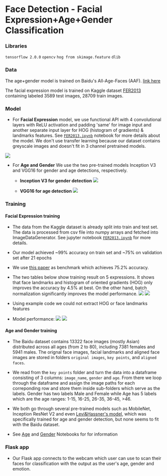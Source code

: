 <!-- # Face Detection - Facial Expression+Age+Gender Classification

### Library
`tensorflow 2.0.0`
`opencv`
`dlib`
`face_recognition`
`hog from scikit-image.feature`

### Data
The age+gender model is trained on Baidu's All-Age-Faces (AAF). [link here](https://github.com/JingchunCheng/All-Age-Faces-Dataset)

The facial expression model is trained on Kaggle dataset [FER2013](https://www.kaggle.com/c/challenges-in-representation-learning-facial-expression-recognition-challenge/data) containing labeled 3589 test images, 28709 train images. We looked at JAFFE dataset (too few images) and Cohn-Kannade dataset (unavailable) but didn't choose them.

### Model
* For **Facial Expression** model, we use functional API with 4 convolutional layers with ReLU activation and padding 'same' for image input and another separate input layer for HOG (histogram of gradients) & landmarks features. See [`FER2013.ipynb`](https://drive.google.com/file/d/1pfhGPtAEzMrAco7ChoCfrCmuiklpBN6p/view?usp=sharing) notebook for more details about the model. We don't use transfer learning because our dataset contains greyscale images and doesn't fit in 3 channel pretrained models.

<!-- ![](https://i.imgur.com/skdNLG4.png) -->
<!-- ![](https://i.imgur.com/djC5E38.png)

* For **Age and Gender** We use the two pre-trained models Inception V3 and VGG16 for gender and age detections, respectively. 
    * **Inception V3 for gender detection**
    ![](https://i.imgur.com/BiDKceY.png)

    * **VGG16 for age detection**
    ![](https://i.imgur.com/1fqjqNT.png)


### Training
#### Facial Expression training
- The data from the Kaggle dataset is already split into train and test set. The data is processed from csv file into numpy arrays and fetched into ImageDataGenerator. See jupyter notebook [`FER2013.ipynb`](https://drive.google.com/file/d/1pfhGPtAEzMrAco7ChoCfrCmuiklpBN6p/view?usp=sharing) for more details.

- Our model achieved ~99% accuracy on train set and ~75% on validation set after 21 epochs
- We use [this paper](https://arxiv.org/abs/1612.02903) as benchmark which achieves 75.2% accuracy. 
- The two tables below show training result on 5 expressions done by [amineHorseman](https://github.com/amineHorseman/facial-expression-recognition-using-cnn). It shows that face landmarks and histogram of oriented gradients (HOG) only improves the accuracy by 4.5% at best. On the other hand, batch normalization significantly improves the model performance.
![](https://i.imgur.com/F5JF0io.png)
![](https://i.imgur.com/49AbN0v.png)
-    Using example code extract face landmarks using dlib shape predictor model
-    Example code get hog features using scikit image hog
-    Using functional API https://www.tensorflow.org/guide/keras/functional
-    Model performance:
![](https://i.imgur.com/ZBhLEzL.png)
![](https://i.imgur.com/gXELMxN.png)
#### Age and Gender training
* The Baidu dataset contains 13322 face images (mostly Asian) distributed across all ages (from 2 to 80), including 7381 females and 5941 males. The orignal face images, facial landmarks and aligned face images are stored in folders `original images`, `key points`, and `aligned faces`.

* We read from the `key points` folder and turn the data into a dataframe consisting of 3 columns: `image_name`, `gender` and `age`. From there we loop through the dataframe and assign the image paths for each correponding row and store them inside sub-folders which serve as the labels. Gender has two labels Male and Female while Age has 5 labels which are the age ranges: 1-15, 16-25, 26-35, 36-45, >46.


* We both go through several pre-trained models such as MobileNet, Inception ResNet V2 and even [Levi&Hassner's model](https://talhassner.github.io/home/publication/2015_ICMI), which was specifically trained for age and gender detection, but none seems to fit with the Baidu dataset.

* See [Age](https://colab.research.google.com/drive/1AEjjg-jIbazCbG3zvH5BwSy4ogIvZEgD) and [Gender](https://colab.research.google.com/drive/1lpELZb7YmQBCekqudlNcwuQ90uepolAg) Notebooks for for information

### Flask app
-  Our Flask app connects to the webcam which user can use to scan their faces for classification with the output as the user's age, gender and emotion. 
-   Our heroku app is deployed at http://face-emotion-gender-age.herokuapp.com. However, due to size limit, we can only use the emotion model on the heroku app, the other two models are not deployed on heroku. -->
# Face Detection - Facial Expression+Age+Gender Classification

### Libraries
`tensorflow 2.0.0`
`opencv`
`hog from skimage.feature`
`dlib`

### Data
The age+gender model is trained on Baidu's All-Age-Faces (AAF). [link here](https://github.com/JingchunCheng/All-Age-Faces-Dataset)

The facial expression model is trained on Kaggle dataset [FER2013](https://www.kaggle.com/c/challenges-in-representation-learning-facial-expression-recognition-challenge/data) containing labeled 3589 test images, 28709 train images.

### Model
* For **Facial Expression** model, we use functional API with 4 convolutional layers with ReLU activation and padding 'same' for image input and another separate input layer for HOG (histogram of gradients) & landmarks features. See [`FER2013.ipynb`](https://drive.google.com/file/d/1pfhGPtAEzMrAco7ChoCfrCmuiklpBN6p/view?usp=sharing) notebook for more details about the model. We don't use transfer learning because our dataset contains greyscale images and doesn't fit in 3 channel pretrained models.

<!-- ![](https://i.imgur.com/skdNLG4.png) -->
![](https://i.imgur.com/djC5E38.png)

* For **Age and Gender** We use the two pre-trained models Inception V3 and VGG16 for gender and age detections, respectively. 
    * **Inception V3 for gender detection**
    ![](https://i.imgur.com/BiDKceY.png)

    * **VGG16 for age detection**
    ![](https://i.imgur.com/1fqjqNT.png)


### Training
#### Facial Expression training
- The data from the Kaggle dataset is already split into train and test set. The data is processed from csv file into numpy arrays and fetched into ImageDataGenerator. See jupyter notebook [`FER2013.ipynb`](https://drive.google.com/file/d/1pfhGPtAEzMrAco7ChoCfrCmuiklpBN6p/view?usp=sharing) for more details.

- Our model achieved ~99% accuracy on train set and ~75% on validation set after 21 epochs
- We use [this paper](https://arxiv.org/abs/1612.02903) as benchmark which achieves 75.2% accuracy. 
- The two tables below show training result on 5 expressions. It shows that face landmarks and histogram of oriented gradients (HOG) only improves the accuracy by 4.5% at best. On the other hand, batch normalization significantly improves the model performance.
![](https://i.imgur.com/F5JF0io.png)
![](https://i.imgur.com/49AbN0v.png)
-    Using example code we could not extract HOG or face landmarks features
-    Model performance:
![](https://i.imgur.com/ZBhLEzL.png)
![](https://i.imgur.com/gXELMxN.png)

#### Age and Gender training
* The Baidu dataset contains 13322 face images (mostly Asian) distributed across all ages (from 2 to 80), including 7381 females and 5941 males. The orignal face images, facial landmarks and aligned face images are stored in folders `original images`, `key points`, and `aligned faces`.

* We read from the `key points` folder and turn the data into a dataframe consisting of 3 columns: `image_name`, `gender` and `age`. From there we loop through the dataframe and assign the image paths for each correponding row and store them inside sub-folders which serve as the labels. Gender has two labels Male and Female while Age has 5 labels which are the age ranges: 1-15, 16-25, 26-35, 36-45, >46.


* We both go through several pre-trained models such as MobileNet, Inception ResNet V2 and even [Levi&Hassner's model](https://talhassner.github.io/home/publication/2015_ICMI), which was specifically trained for age and gender detection, but none seems to fit with the Baidu dataset.

* See [Age](https://colab.research.google.com/drive/1AEjjg-jIbazCbG3zvH5BwSy4ogIvZEgD) and [Gender](https://colab.research.google.com/drive/1lpELZb7YmQBCekqudlNcwuQ90uepolAg) Notebooks for for information

### Flask app
-  Our Flask app connects to the webcam which user can use to scan their faces for classification with the output as the user's age, gender and emotion. 

